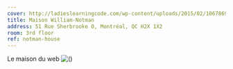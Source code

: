```yaml
---
cover: http://ladieslearningcode.com/wp-content/uploads/2015/02/10678690_791193447590037_5791059436202553921_n.jpg
title: Maison William-Notman
address: 51 Rue Sherbrooke O, Montréal, QC H2X 1X2
room: 3rd floor
ref: notman-house
---
```

Le maison du web
![()](https://i.imgur.com/WZyzEu2.png)
